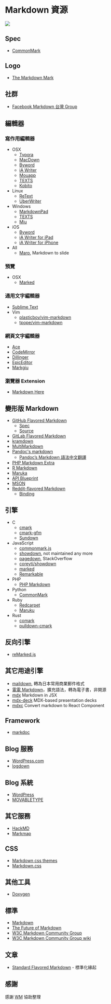 # Markdown 資源

![](https://markdown.tw/images/208x128.png)

## Spec

- [CommonMark](http://commonmark.org/)

## Logo

- [The Markdown Mark](http://dcurt.is/the-markdown-mark)

## 社群

- [Facebook Markdown 台灣 Group](https://www.facebook.com/groups/830853873715381/)

## 編輯器

### 寫作用編輯器

- OSX
  - [Typora](http://typora.io/)
  - [MacDown](http://macdown.uranusjr.com/)
  - [Byword](http://bywordapp.com/)
  - [iA Writer](http://www.iawriter.com/mac/)
  - [Mouapp](http://mouapp.com/)
  - [TEXTS](http://www.texts.io/)
  - [Kobito](http://kobito.qiita.com/)
- Linux
  - [ReText](http://sourceforge.net/p/retext/home/ReText/)
  - [UberWriter](http://uberwriter.wolfvollprecht.de/)
- Windows
  - [MarkdownPad](http://markdownpad.com/)
  - [TEXTS](http://www.texts.io/)
  - [Miu](https://miu.0x142857.com)
- iOS
  - [Byword](http://bywordapp.com/)
  - [iA Writer for iPad](http://www.iawriter.com/ipad/)
  - [iA Writer for iPhone](http://www.iawriter.com/iphone/)
- All
  - [Marp](https://yhatt.github.io/marp/), Markdown to slide

### 預覽

- OSX
  - [Marked](https://itunes.apple.com/us/app/marked/id448925439)

### 通用文字編輯器

- [Sublime Text](http://www.sublimetext.com/)
- Vim
  - [plasticboy/vim-markdown](https://github.com/plasticboy/vim-markdown)
  - [tpope/vim-markdown](https://github.com/tpope/vim-markdown)

### 網頁文字編輯器

- [Ace](http://ace.ajax.org/)
- [CodeMirror](http://codemirror.net/)
- [Dillinger](http://dillinger.io/)
- [EpicEditor](http://oscargodson.github.io/EpicEditor/)
- [Markgiu](https://github.com/bianchimro/markgiu)

### 瀏覽器 Extension

- [Markdown Here](https://github.com/adam-p/markdown-here/)

## 變形版 Markdown

- [GitHub Flavored Markdown](https://help.github.com/articles/github-flavored-markdown)
  - [Spec](https://github.github.com/gfm/)
  - [Source](https://github.com/github/cmark-gfm)
- [GitLab Flavored Markdown](https://gitlab.com/help/user/markdown)
- [kramdown](http://kramdown.rubyforge.org/quickref.html#headers)
- [MultiMarkdown](http://fletcherpenney.net/multimarkdown/)
- [Pandoc's markdown](http://johnmacfarlane.net/pandoc/README.html#pandocs-markdown)
  - [Pandoc’s Markdown 語法中文翻譯](http://pages.tzengyuxio.me/pandoc/)
- [PHP Markdown Extra](http://michelf.ca/projects/php-markdown/extra/)
- [R Markdown](https://rmarkdown.rstudio.com/)
- [Maruka](http://markua.com/)
- [API Blueprint](https://apiblueprint.org/)
- [MSON](https://apiblueprint.org/documentation/mson/tutorial.html)
- [Reddit-flavored Markdown](https://www.reddit.com/wiki/markdown)
  - [Binding](https://github.com/zeantsoi/snoomark-binding)

## 引擎

- C
  - [cmark](https://github.com/jgm/cmark)
  - [cmark-gfm](https://github.com/github/cmark-gfm)
  - [Sundown](https://github.com/vmg/sundown)
- JavaScript
  - [commonmark.js](https://github.com/jgm/commonmark.js)
  - [showdown](https://github.com/cky/wmd), not maintained any more
  - [pagedown](https://github.com/StackExchange/pagedown), StackOverflow
  - [coreyti/showdown](https://github.com/coreyti/showdown)
  - [marked](https://github.com/chjj/marked)
  - [Remarkable](https://jonschlinkert.github.io/remarkable/demo/)
- PHP
  - [PHP Markdown](http://michelf.ca/projects/php-markdown/)
- Python
  - [CommonMark](https://pypi.python.org/pypi/CommonMark)
- Ruby
  - [Redcarpet](https://github.com/vmg/redcarpet)
  - [Maruku](https://github.com/bhollis/maruku)
- Rust
  - [comark](https://github.com/kivikakk/comrak)
  - [pulldown-cmark](https://github.com/raphlinus/pulldown-cmark)

## 反向引擎

- [reMarked.js](https://leeoniya.github.io/reMarked.js/)

## 其它用途引擎

- [maildown](https://anydown.github.io/maildown/), 轉為日本常用商業郵件格式
- [電電 Markdown](https://conv.denshochan.com/tw/markdown)，擴充語法，轉為電子書，非開源
- [mdx](https://github.com/mdx-js/mdx) Markdown in JSX
- [mdx-deck](https://github.com/jxnblk/mdx-deck) MDX-based presentation decks
- [mdxc](https://github.com/jamesknelson/mdxc) Convert markdown to React Component

## Framework

- [markdoc](https://markdoc.dev/)

## Blog 服務

- [WordPress.com](http://wordpress.com/)
- [logdown](http://logdown.com/)

## Blog 系統

- [WordPress](http://wordpress.org/)
- [MOVABLETYPE](http://www.movabletype.org/)

## 其它服務

- [HackMD](https://hackmd.io/)
- [Markmap](https://markmap.js.org/)

## CSS

- [Markdown css themes](http://jasonm23.github.io/markdown-css-themes/)
- [Markdown.css](http://mrcoles.com/demo/markdown-css/)

## 其他工具

- [Doxygen](http://www.stack.nl/~dimitri/doxygen/manual/markdown.html)

## 標準

- [Markdown](http://daringfireball.net/projects/markdown/)
- [The Future of Markdown](http://www.codinghorror.com/blog/2012/10/the-future-of-markdown.html)
- [W3C Markdown Community Group](http://www.w3.org/community/markdown/)
- [W3C Markdown Community Group wiki](http://www.w3.org/community/markdown/wiki/Main_Page)

## 文章

- [Standard Flavored Markdown](https://blog.codinghorror.com/standard-flavored-markdown/) - 標準化緣起

## 感謝

感謝 [WM](http://kidwm.net/) 協助整理
